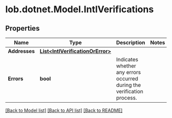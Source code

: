 # lob.dotnet.Model.IntlVerifications

## Properties

Name | Type | Description | Notes
------------ | ------------- | ------------- | -------------
**Addresses** | [**List&lt;IntlVerificationOrError&gt;**](IntlVerificationOrError.md) |  | 
**Errors** | **bool** | Indicates whether any errors occurred during the verification process. | 

[[Back to Model list]](../README.md#documentation-for-models) [[Back to API list]](../README.md#documentation-for-api-endpoints) [[Back to README]](../README.md)

